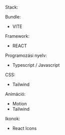Stack:

Bundle:
- VITE

Framework:
- REACT 

Programozási nyelv:
- Typescript / Javascript

CSS:
- Tailwind

Animáció:
- Motion
- Tailwind

Ikonok:
- React Icons
